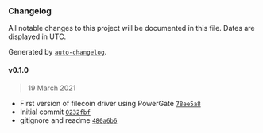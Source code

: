 ### Changelog

All notable changes to this project will be documented in this file. Dates are displayed in UTC.

Generated by [`auto-changelog`](https://github.com/CookPete/auto-changelog).

#### v0.1.0

> 19 March 2021

- First version of filecoin driver using PowerGate [`78ee5a8`](https://github.com/nevermined-io/metadata-driver-filecoin/commit/78ee5a82aa936dd281ff9a306399d94390999653)
- Initial commit [`0232fbf`](https://github.com/nevermined-io/metadata-driver-filecoin/commit/0232fbf4b974bc93eb3fb4904e400c4ab5aa2981)
- gitignore and readme [`480a6b6`](https://github.com/nevermined-io/metadata-driver-filecoin/commit/480a6b62baafbff62088d22c5a201793426c5814)
